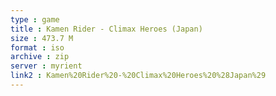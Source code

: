 ```yaml
---
type : game
title : Kamen Rider - Climax Heroes (Japan)
size : 473.7 M
format : iso
archive : zip
server : myrient
link2 : Kamen%20Rider%20-%20Climax%20Heroes%20%28Japan%29
---
```

